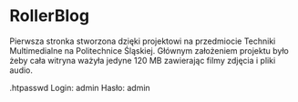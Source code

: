 # RollerBlog 
Pierwsza stronka stworzona dzięki projektowi na przedmiocie Techniki Multimedialne na Politechnice Śląskiej. Głównym założeniem projektu było żeby cała witryna ważyła jedyne 120 MB zawierając filmy zdjęcia i pliki audio.


.htpasswd
Login: admin
Hasło: admin
